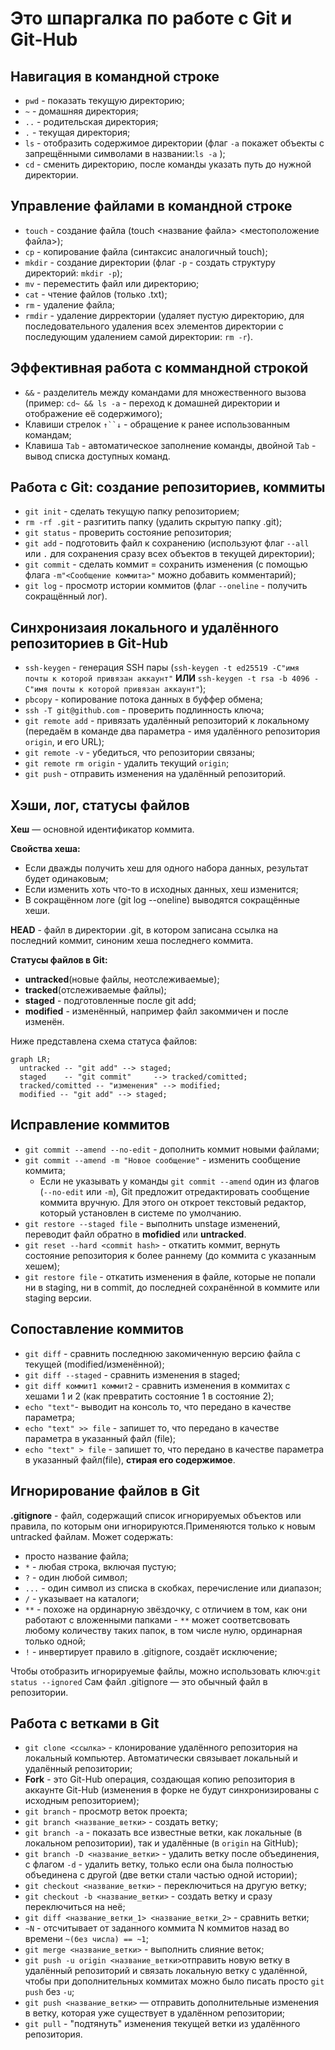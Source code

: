 # Это шпаргалка по работе с Git и Git-Hub


## Навигация в командной строке 
* `pwd` - показать текущую директорию;
* `~` - домашняя директория;
* `..` - родительская директория;
* `.` - текущая директория;
* `ls` - отобразить содержимое директории (флаг `-a` покажет объекты с запрещёнными символами в названии:`ls -a` );
* `cd` - сменить директорию, после команды указать путь до нужной директории.

## Управление файлами в командной строке
* `touch` - создание файла (touch <название файла> <местоположение файла>);
* `cp` - копирование файла (синтаксис аналогичный touch);
* `mkdir` - создание директории (флаг `-p` - создать структуру директорий: `mkdir -p`);
* `mv` - переместить файл или директорию;
* `cat` - чтение файлов (только .txt);
* `rm` - удаление файла;
* `rmdir` - удаление дирректории (удаляет пустую директорию, для последовательного удаления всех элементов директории с последующим удалением самой директории: `rm -r`).


## Эффективная работа с коммандной строкой
* `&&` - разделитель между командами для множественного вызова (пример: `cd~ && ls -a` - переход к домашней директории и отображение её содержимого);
* Клавиши стрелок `↑``↓` - обращение к ранее использованным командам;
* Клавиша `Tab` - автоматическое заполнение команды, двойной `Tab` - вывод списка доступных команд.

## Работа с Git: создание репозиториев, коммиты
* `git init` - сделать текущую папку репозиторием;
* `rm -rf .git` - разгитить папку (удалить скрытую папку .git);
* `git status` - проверить состояние репозитория;
* `git add` - подготовить файл к сохранению (используют флаг `--all` или `.` для сохранения сразу всех объектов в текущей директории);
* `git commit` - сделать коммит = сохранить изменения (с помощью флага `-m"<Сообщение коммита>"` можно добавить комментарий);
* `git log` - просмотр истории коммитов (флаг `--oneline` - получить сокращённый лог).
 
## Синхронизаия локального и удалённого репозиториев в Git-Hub
* `ssh-keygen` - генерация SSH пары (`ssh-keygen -t ed25519 -C"имя почты к которой привязан аккаунт"` **ИЛИ** `ssh-keygen -t rsa -b 4096 -C"имя почты к которой привязан аккаунт"`);
* `pbcopy` - копирование потока данных в буффер обмена;
* `ssh -T git@github.com` - проверить подлинность ключа;
* `git remote add` - привязать удалённый репозиторий к локальному (передаём в команде два параметра - имя удалённого репозитория `origin`, и его URL);
* `git remote -v` - убедиться, что репозитории связаны;
* `git remote rm origin` - удалить текущий `origin`;
* `git push` - отправить изменения на удалённый репозиторий.

## Хэши, лог, статусы файлов
__Хеш__ — основной идентификатор коммита.

__Свойства хеша:__


* Если дважды получить хеш для одного набора данных, результат будет одинаковым;
* Если изменить хоть что-то в исходных данных, хеш изменится;
* В сокращённом логе (git log --oneline) выводятся сокращённые хеши.

__HEAD__ - файл в директории .git, в котором записана ссылка на последний коммит, синоним хеша последнего коммита. 

__Статусы файлов в Git:__
* __untracked__(новые файлы, неотслеживаемые);
* __tracked__(отслеживаемые файлы);
* __staged__ - подготовленные после git add;
* __modified__ - изменённый, например файл закоммичен и после изменён. 

Ниже представлена схема статуса файлов: 


```mermaid
graph LR;
  untracked -- "git add" --> staged;
  staged    -- "git commit"     --> tracked/comitted;
  tracked/comitted -- "изменения" --> modified;
  modified -- "git add" --> staged;
``` 
## Исправление коммитов
* `git commit --amend --no-edit` - дополнить коммит новыми файлами;
* `git commit --amend -m "Новое сообщение"` - изменить сообщение коммита;
    * Если не указывать у команды `git commit --amend` один из флагов (`--no-edit` или `-m`), Git предложит отредактировать сообщение коммита вручную. Для этого он откроет текстовый редактор, который установлен в системе по умолчанию.
* `git restore --staged file` - выполнить unstage изменений, переводит файл обратно в **mofidied** или **untracked**.
* `git reset --hard <commit hash>` - откатить коммит, вернуть состояние репозитория к более раннему (до коммита с указанным хешем);
* `git restore file` - откатить изменения в файле, которые не попали ни в staging, ни в commit, до последней сохранённой в коммите или staging версии.

## Сопоставление коммитов 
* `git diff` - сравнить последнюю закомиченную версию файла с текущей (modified/изменённой);
* `git diff --staged` - сравнить изменения в staged; 
* `git diff коммит1 коммит2` - сравнить изменения в коммитах с хешами 1 и 2 (как превратить состояние 1 в состояние 2);
* `echo "text"`- выводит на консоль то, что передано в качестве параметра;
* `echo "text" >> file` - запишет то, что передано в качестве параметра в указанный файл (file);
* `echo "text" > file` - запишет то, что передано в качестве параметра в указанный файл(file), **стирая его содержимое**.

## Игнорирование файлов в Git
__.gitignore__ - файл, содержащий список игнорируемых объектов или правила, по которым они игнорируются.Применяются только к новым untracked файлам. Может содержать:

* просто название файла;
* `*` - любая строка, включая пустую;
* `?` - один любой символ;
* `...` - один символ из списка в скобках, перечисление или диапазон;
* `/` - указывает на каталоги;
* `**` - похоже на ординарную звёздочку, с отличием в том, как они работают с вложенными папками - `**` может соответсвовать любому количеству таких папок, в том числе нулю, ординарная только одной;
* `!` - инвертирует правило в .gitignore, создаёт исключение;


Чтобы отобразить игнорируемые файлы, можно использовать ключ:`git status --ignored`
Сам файл .gitignore — это обычный файл в репозитории. 

## Работа с ветками в Git
* `git clone <ссылка>` - клонирование удалённого репозитория на локальный компьютер. Автоматически связывает локальный и удалённый репозитории;
* __Fork__ - это Git-Hub операция, создающая копию репозитория в аккаунте Git-Hub (изменения в форке не будут синхронизированы с исходным репозиторием);
* `git branch` - просмотр веток проекта; 
* `git branch <название_ветки>` - создать ветку;
* `git branch -a` - показать все известные ветки, как локальные (в локальном репозитории), так и удалённые (в `origin` на GitHub);
* `git branch -D <название_ветки>` - удалить ветку после объединения, с флагом `-d` - удалить ветку, только если она была полностью объединена с другой (две ветки стали частью одной истории);
* `git checkout <название_ветки>` - переключиться на другую ветку;
* `git checkout -b <название_ветки>` - создать ветку и сразу переключиться на неё;
* `git diff <название_ветки_1> <название_ветки_2>` - сравнить ветки;
* `~N` - отсчитывает от заданного коммита N коммитов назад во времени `~(без числа) == ~1`;
* `git merge <название_ветки>` - выполнить слияние веток;
* `git push -u origin <название_ветки>`отправить новую ветку в удалённый репозиторий и связать локальную ветку с удалённой, чтобы при дополнительных коммитах можно было писать просто `git push` без `-u`;
* `git push <название_ветки>` — отправить дополнительные изменения в ветку, которая уже существует в удалённом репозитории;
* `git pull` - "подтянуть" изменения текущей ветки из удалённого репозитория.